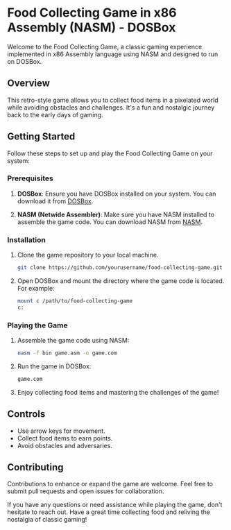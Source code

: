 # Food Collecting Game in x86 Assembly (NASM) - DOSBox

Welcome to the Food Collecting Game, a classic gaming experience implemented in x86 Assembly language using NASM and designed to run on DOSBox.

## Overview

This retro-style game allows you to collect food items in a pixelated world while avoiding obstacles and challenges. It's a fun and nostalgic journey back to the early days of gaming.

## Getting Started

Follow these steps to set up and play the Food Collecting Game on your system:

### Prerequisites

1. **DOSBox**: Ensure you have DOSBox installed on your system. You can download it from [DOSBox](https://www.dosbox.com/).

2. **NASM (Netwide Assembler)**: Make sure you have NASM installed to assemble the game code. You can download NASM from [NASM](https://www.nasm.us/).

### Installation

1. Clone the game repository to your local machine.

    ```bash
    git clone https://github.com/yourusername/food-collecting-game.git
    ```

2. Open DOSBox and mount the directory where the game code is located. For example:

    ```bash
    mount c /path/to/food-collecting-game
    c:
    ```

### Playing the Game

1. Assemble the game code using NASM:

    ```bash
    nasm -f bin game.asm -o game.com
    ```

2. Run the game in DOSBox:

    ```bash
    game.com
    ```

3. Enjoy collecting food items and mastering the challenges of the game!

## Controls

- Use arrow keys for movement.
- Collect food items to earn points.
- Avoid obstacles and adversaries.

## Contributing

Contributions to enhance or expand the game are welcome. Feel free to submit pull requests and open issues for collaboration.


If you have any questions or need assistance while playing the game, don't hesitate to reach out. Have a great time collecting food and reliving the nostalgia of classic gaming!
